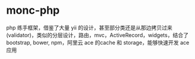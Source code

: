 monc-php
========

php 练手框架，借鉴了大量 yii 的设计，甚至部分类还是从那边拷贝过来(validator)，类似的分层设计，路由，mvc，ActiveRecord，widgets，结合了 bootstrap, bower, npm，阿里云 ace 的cache 和 storage，能够快速开发 ace 应用
